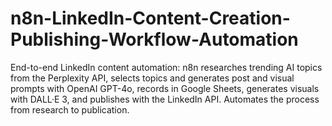# n8n-LinkedIn-Content-Creation-Publishing-Workflow-Automation
End-to-end LinkedIn content automation: n8n researches trending AI topics from the Perplexity API, selects topics and generates post and visual prompts with OpenAI GPT-4o, records in Google Sheets, generates visuals with DALL·E 3, and publishes with the LinkedIn API. Automates the process from research to publication.
